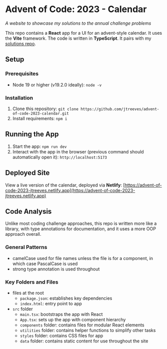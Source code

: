 # Advent of Code: 2023 - Calendar

_A website to showcase my solutions to the annual challenge problems_

This repo contains a **React** app for a UI for an advent-style calendar. It uses the **Vite** framework. The code is written in **TypeScript**. It pairs with my [solutions repo](https://github.com/jtreeves/advent_of_code_2023_solutions).

## Setup

### Prerequisites

-   Node 19 or higher (v19.2.0 ideally): `node -v`

### Installation

1.  Clone this repository: `git clone https://github.com/jtreeves/advent-of-code-2023-calendar.git`
2.  Install requirements: `npm i`

## Running the App

1. Start the app: `npm run dev`
2. Interact with the app in the browser (previous command should automatically open it): `http://localhost:5173`

## Deployed Site

View a live version of the calendar, deployed via **Netlify**: [https://advent-of-code-2023-jtreeves.netlify.app](https://advent-of-code-2023-jtreeves.netlify.app)

## Code Analysis

Unlike most coding challenge approaches, this repo is written more like a library, with type annotations for documentation, and it uses a more OOP approach overall.

### General Patterns

-   camelCase used for file names unless the file is for a component, in which case PascalCase is used
-   strong type annotation is used throughout

### Key Folders and Files

-   files at the root
    -   `package.json`: establishes key dependencies
    -   `index.html`: entry point to app
-   `src` folder
    -   `main.tsx`: bootstraps the app with React
    -   `App.tsx`: sets up the app with component hierarchy
    -   `components` folder: contains files for modular React elements
    -   `utilities` folder: contains helper functions to simplify other tasks
    -   `styles` folder: contains CSS files for app
    -   `data` folder: contains static content for use throughout the site
